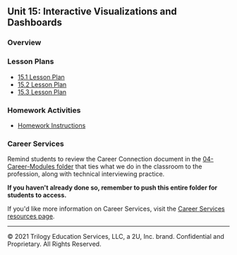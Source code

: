 ## Unit 15: Interactive Visualizations and Dashboards

### Overview

### Lesson Plans

* [15.1 Lesson Plan](1/LessonPlan.md)
* [15.2 Lesson Plan](2/LessonPlan.md)
* [15.3 Lesson Plan](3/LessonPlan.md)

### Homework Activities

* [Homework Instructions](../../02-Homework/15-Interactive-Visualizations-and-Dashboards/Instructions/README.md)

### Career Services

Remind students to review the Career Connection document in the [04-Career-Modules folder](../../04-Career-Modules/) that ties what we do in the classroom to the profession, along with technical interviewing practice.

**If you haven't already done so, remember to push this entire folder for students to access.**

If you'd like more information on Career Services, visit the [Career Services resources page](https://mycareerspot.org/).

- - -

© 2021 Trilogy Education Services, LLC, a 2U, Inc. brand. Confidential and Proprietary. All Rights Reserved.
